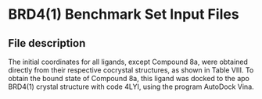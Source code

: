 # BRD4(1) Benchmark Set Input Files

## File description

The initial coordinates for all ligands, except Compound 8a, were obtained directly from their respective cocrystal structures, as shown in Table VIII.
To obtain the bound state of Compound 8a, this ligand was docked to the apo BRD4(1) crystal structure with code 4LYI, using the program AutoDock Vina. 
